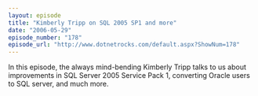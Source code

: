 ```yaml
---
layout: episode
title: "Kimberly Tripp on SQL 2005 SP1 and more"
date: "2006-05-29"
episode_number: "178"
episode_url: "http://www.dotnetrocks.com/default.aspx?ShowNum=178"
---
```


In this episode, the always mind-bending Kimberly Tripp talks to us about improvements in SQL Server 2005 Service Pack 1, converting Oracle users to SQL server, and much more.
